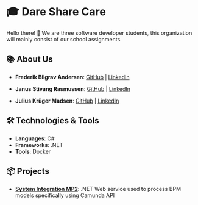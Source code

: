# 🎓 **Dare Share Care**

Hello there! 👋 We are three software developer students, this organization will mainly consist of our school assignments.

## 📚 **About Us**

- **Frederik Bilgrav Andersen**: [GitHub](https://github.com/FrederikBA) | [LinkedIn](https://www.linkedin.com/in/frederikba)

- **Janus Stivang Rasmussen**: [GitHub](https://github.com/Janussr) | [LinkedIn](https://www.linkedin.com/in/janus-rasmussen-5882021a5)

- **Julius Krüger Madsen**: [GitHub](https://github.com/JuliusKryger) | [LinkedIn](https://www.linkedin.com/in/julius-kruger/)

## 🛠 **Technologies & Tools**

- **Languages**: C#
- **Frameworks**: .NET
- **Tools**: Docker

## 📦 **Projects**

- **[System Integration MP2](https://github.com/Dare-Share-Care/SystemIntegrationMP2-Application)**: .NET Web service used to process BPM models specifically using Camunda API
